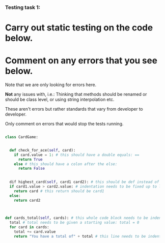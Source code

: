 ### Testing task 1:

# Carry out static testing on the code below.
# Comment on any errors that you see below.

Note that we are only looking for errors here.

**Not** any issues with, i.e.: 
Thinking that methods should be renamed or should be class level, or using string interpolation etc. 

These aren't errors but rather standards that vary from developer to developer. 

Only comment on errors that would stop the tests running.

```python

class CardGame:


  def check_for_ace(self, card):
    if card.value = 1: # this should have a double equals: ==
      return True
    else # this should have a colon after the else: 
      return False
   

  dif highest_card(self, card1 card2): # this should be def instead of dif, and there needs to be a comma between card1 and card2
  if card1.value > card2.value: # indentation needs to be fixed up to l31, they all need an indentation each
    return card # this return should be card1
  else:
    return card2
  


def cards_total(self, cards): # this whole code block needs to be indented to the right to bring it within the class
  total # total needs to be given a starting value: total = 0
  for card in cards:
    total += card.value
    return "You have a total of" + total # this line needs to be indented back to be out of the for loop, and there needs to be a space after the of and a str() around total otherwise they can't concatonate
  
```
